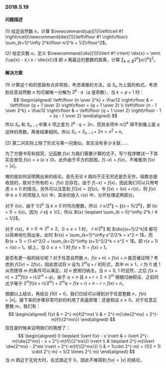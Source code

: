 ### 2018.5.19

#### 问题描述

(1) 给定自然数 $n​$，计算 $\newcommand{up}[1]{\left\lceil #1 \right\rceil}\newcommand{dw}[1]{\left\lfloor #1 \right\rfloor} \sum_{k=1}^\infty 2^k\lfloor n/2^k + 1/2\rfloor^2​$。

(2) 给定实数 $x$，定义 $\newcommand{\dis}[1]{\lVert #1 \rVert} \dis{x} = \min\{\up{x} - x,\ x - \dw{x}\}$ 即 $x$ 离最近的整数的距离，计算 $\sum_{k \in \mathbf{Z}} 2^k \lVert x / 2^k \rVert^2$。

#### 解决方案

(1) 计算这个和的思路有点非常规，考虑递推的方法，设 $S_n$ 为上面的和式。考虑到任意自然数 $n$ 均可被唯一分解为 $2^p \cdot q$（$q$ 是奇数），当 $k = p + 1$ 时：
$$
\begin{aligned}
\left\lfloor {n \over 2^k} + \frac12 \right\rfloor & = \left\lfloor {q + 1 \over 2} \right\rfloor = {q + 1 \over 2} \\
\left\lfloor {n - 1 \over 2^k} + \frac12 \right\rfloor & =  \left\lfloor {q + 1 \over 2} \right\rfloor - 1 = {q - 1 \over 2}
\end{aligned}
$$
所以 $S_n$ 和 $S_{n - 1}$ 中第 $k$ 项之差为 $2^k \cdot q = 2n$，而其余项中 $n / 2^k$ 得不到像上面 $q$ 这样的奇数，两者结果相同。所以 $S_n = S_{n - 1} + 2n = n^2 + n$。

(2) 第二问实际上除了形式与第一问类似，其实没有多少关联......

为了方便书写和探究，记函数 $f(x)$ 为我们需要计算的式子。写个程序瞎试一下其实会发现 $f(x) = x \ (x \geqslant 0)$。此外由于平方的原因，$f(-x) = f(x)$，不难推测 $f(x) = \lvert x \rvert$。

难的是如何证明猜出来的结论。首先无论 $k$ 趋向于正无穷还是负无穷，级数总是收敛的，故对于所有的 $x$，$f(x)$ 总存在。由于 $f(-x) = f(x)$，因此我们可以只用考虑 $x \geqslant 0$ 的情况。另外可以注意到 $f(2x) = 2f(x)$。令 $f(x) = l (x) + r(x)$，将 $f(x)$ 中 $k \leqslant 0$ 的项放入 $l(x)$ 中，其余的放入 $r(x)$ 中，分开处理这两部分。

对于 $l(x)$，由于 $1/2^k$ 当 $k \leqslant 0$ 时均为整数，所以 $\lVert x / 2^k \rVert = \lVert (x + 1) /2^k \rVert$，即 $l(x + 1) = l(x)$。因为 $\lVert x \rVert \leqslant 1/2$，所以 $l(x) \leqslant \sum_{k = 0}^\infty 2^k / 4 = 1/2$。

对于 $r(x)$，$k > 0 \Rightarrow 2^k \geqslant 2$，$0 \leqslant x < 1$ 时，$\lVert x / 2^k \rVert$ 和 $\dis{(x+1)/2^k}$ 都可以简单地化简出来。此时 $r(x) = \sum_{k=1}^\infty x^2/2^k = x^2 < 1$，而 $r(x + 1) = (1-x)^2/2 + \sum_{k=2}^\infty (x+1)^2/2^k = x^2 + 1$。即 $r(x + 1) = r(x) + 1$。综上，当 $0 \leqslant x < 1$ 时 $f(x + 1) = f(x) + 1$。

是否有更一般的结论呢？对于任意自然数 $n$，$f(x + n) = f(x) + n$ 能否被证明？考虑到 $f(2x) = 2f(x)$，因此尝试将 $n$ 设为 $2^mq + r$ 的形式，其中 $m \geqslant 1$，$r$ 为 $0$ 或 $1$ 从而使得 $m$ 的条件可以满足。对 $n$ 使用归纳法，当 $n = 0,\ 1$ 时显然，之后 $f(x + n) = 2^mf((x+r)/2^m + q)$，由于 $q < n$ 且 $x + r < 2 \leqslant 2^m$ 根据归纳假设，之前的式子等于 $2^mf((x+r)/2^m) + 2^mq = f(x + r) + n - r = f(x) + n$。

根据以上结论，再结合 $f(0) = 0$，我们已经可以得到对于任意整数 $n$，$f(n) = \lvert n \rvert$。接下来的步骤非常巧妙的利用了夹逼原理：还是假设 $x \geqslant 0$，对于任意正整数 $m$，我们有：
$$
\begin{aligned}
f(x) & = 2^{-m}f(2^mx) \\
& = 2^{-m}\dw{2^mx} + 2^{-m}f(\{2^mx\})
\end{aligned}
$$
现在是时候来证明我们的猜想了：
$$
\begin{aligned}
0 \leqslant \lvert f(x) - x \rvert & = \lvert 2^{-m}\dw{2^mx} - x + 2^{-m}f(\{2^mx\}) \rvert \\
& \leqslant 2^{-m}\lvert \dw{2^mx} - 2^mx \rvert + 2^{-m}f(\{2^mx\}) \\
& < 1\cdot 2^{-m} + (1/2 + 1) \cdot 2^{-m} = 5/2 \times 2^{-m}
\end{aligned}
$$
当 $m$ 趋近于无穷大时，右式趋近于 $0$。因此不难得到 $f(x) = \lvert x \rvert$ 的结论。